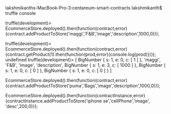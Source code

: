 lakshmikanths-MacBook-Pro-3:centareum-smart-contracts lakshmikanth$ truffle console

truffle(development)> EcommerceStore.deployed().then(function(contract,error){contract.addProductToStore('maggi','F&B','image','description',1000,0)});



truffle(development)> EcommerceStore.deployed().then(function(contract,error){contract.getProduct(1).then(function(prod,error){console.log(prod)})});
undefined
truffle(development)> [ BigNumber { s: 1, e: 0, c: [ 1 ] },
  'maggi',
  'F&B',
  'image',
  'description',
  BigNumber { s: 1, e: 3, c: [ 1000 ] },
  BigNumber { s: 1, e: 0, c: [ 0 ] },
  BigNumber { s: 1, e: 0, c: [ 0 ] } ]

EcommerceStore.deployed().then(function(contract,error){contract.addProductToStore('puma','Bags','image','description',1000,0)});

 EcommerceStore.deployed().then(function(contractInstance,error) {contractInstance.addProductToStore('iphone se','cellPhone','image', 'desc',200,0)});
